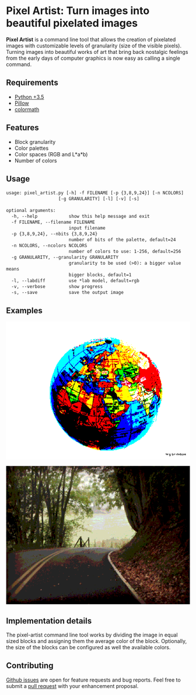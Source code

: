 # Pixel Artist: Turn images into beautiful pixelated images 

**Pixel Artist** is a command line tool that allows the creation of pixelated
images with customizable levels of granularity (size of the visible pixels). 
Turning images into beautiful works of art that bring back nostalgic feelings 
from the early days of computer graphics is now easy as calling a single command.


## Requirements

* [Python +3.5](https://www.python.org/)
* [Pillow](https://github.com/python-pillow/Pillow)
* [colormath](https://github.com/gtaylor/python-colormath)

## Features
* Block granularity
* Color palettes
* Color spaces (RGB and L\*a\*b) 
* Number of colors

## Usage

    usage: pixel_artist.py [-h] -f FILENAME [-p {3,8,9,24}] [-n NCOLORS]
                        [-g GRANULARITY] [-l] [-v] [-s]

    optional arguments:
      -h, --help            show this help message and exit
      -f FILENAME, --filename FILENAME
                            input filename
      -p {3,8,9,24}, --nbits {3,8,9,24}
                            number of bits of the palette, default=24
      -n NCOLORS, --ncolors NCOLORS
                            number of colors to use: 1-256, default=256
      -g GRANULARITY, --granularity GRANULARITY
                            granularity to be used (>0): a bigger value means
                            bigger blocks, default=1
      -l, --labdiff         use *lab model, default=rgb
      -v, --verbose         show progress
      -s, --save            save the output image

     
##  Examples

![eg](https://raw.githubusercontent.com/AlexPnt/pixel-art/master/img/globe_pixelated_g2_p3.png)

![eg](https://raw.githubusercontent.com/AlexPnt/pixel-art/master/img/tennessee_pixelated_p9_g2.png)

## Implementation details

The pixel-artist command line tool works by dividing the image in equal sized blocks 
and assigning them the average color of the block. 
Optionally, the size of the blocks can be configured as well the available colors.

## Contributing

[Github issues](https://github.com/alexpnt/pixel-artist/issues) are open for feature requests and bug reports. Feel free to submit a [pull request](https://github.com/alexpnt/pixel-artist/pulls) with your enhancement proposal.